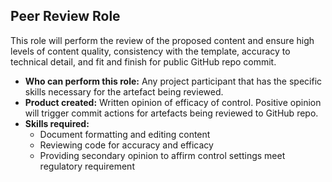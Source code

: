 ## Peer Review Role

This role will perform the review of the proposed content and ensure high levels of content quality, consistency with the template, accuracy to technical detail, and fit and finish for public GitHub repo commit.

* **Who can perform this role:** Any project participant that has the specific skills necessary for the artefact being reviewed.
* **Product created:** Written opinion of efficacy of control.  Positive opinion will trigger commit actions for artefacts being reviewed to GitHub repo.
* **Skills required:**
  * Document formatting and editing content
  * Reviewing code for accuracy and efficacy
  * Providing secondary opinion to affirm control settings meet regulatory requirement
